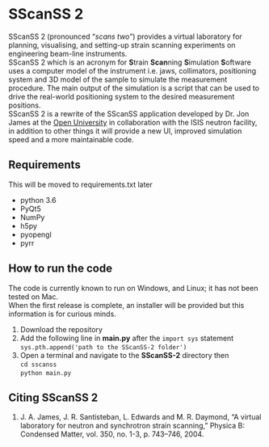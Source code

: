 SScanSS 2
=================
SScanSS 2 (pronounced “*scans two*”) provides a virtual laboratory for planning, visualising, and setting-up strain scanning experiments on engineering beam-line instruments.  
SScanSS 2 which is an acronym for **S**train **Scan**ning **S**imulation **S**oftware uses a computer model of the instrument i.e. jaws, collimators, positioning system and 3D model of the sample to simulate the measurement procedure. The main output of the simulation is a script that can be used to drive the real-world positioning system to the desired measurement positions.  
SScanSS 2 is a rewrite of the SScanSS application developed by Dr. Jon James at the [Open University](http://www.open.ac.uk) in collaboration with the ISIS neutron facility, in addition to other things it will provide a new UI, improved simulation speed and a more maintainable code. 

Requirements
------------
This will be moved to requirements.txt later
  * python 3.6
  * PyQt5
  * NumPy
  * h5py
  * pyopengl
  * pyrr
  
How to run the code
--------------------
The code is currently known to run on Windows, and Linux; it has not been tested on Mac.  
When the first release is complete, an installer will be provided but this information is for curious minds.

1. Download the repository 
2. Add the following line in **main.py** after the ``import sys`` statement  
    ``sys.pth.append('path to the SScanSS-2 folder')``
3. Open a terminal and navigate to the **SScanSS-2** directory then  
    ``cd sscanss``  
    ``python main.py`` 

Citing SScanSS 2
----------------
1. J. A. James, J. R. Santisteban, L. Edwards and M. R. Daymond, “A virtual laboratory for neutron and synchrotron strain scanning,” Physica B: Condensed Matter, vol. 350, no. 1-3, p. 743–746, 2004. 